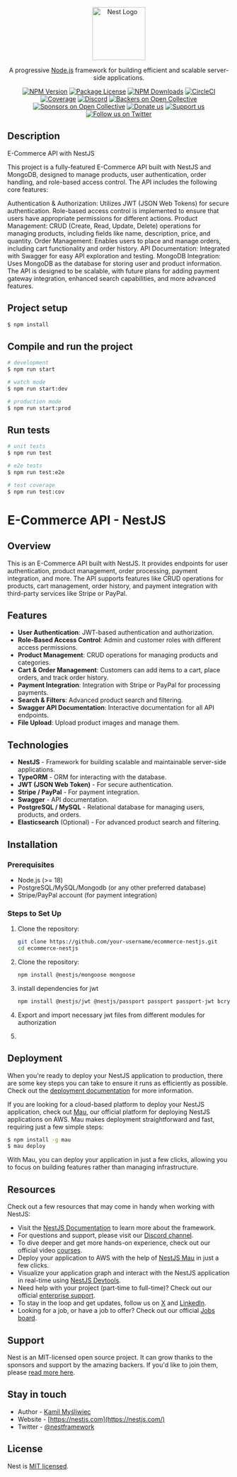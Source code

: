 <p align="center">
  <a href="http://nestjs.com/" target="blank"><img src="https://nestjs.com/img/logo-small.svg" width="120" alt="Nest Logo" /></a>
</p>

[circleci-image]: https://img.shields.io/circleci/build/github/nestjs/nest/master?token=abc123def456
[circleci-url]: https://circleci.com/gh/nestjs/nest

  <p align="center">A progressive <a href="http://nodejs.org" target="_blank">Node.js</a> framework for building efficient and scalable server-side applications.</p>
    <p align="center">
<a href="https://www.npmjs.com/~nestjscore" target="_blank"><img src="https://img.shields.io/npm/v/@nestjs/core.svg" alt="NPM Version" /></a>
<a href="https://www.npmjs.com/~nestjscore" target="_blank"><img src="https://img.shields.io/npm/l/@nestjs/core.svg" alt="Package License" /></a>
<a href="https://www.npmjs.com/~nestjscore" target="_blank"><img src="https://img.shields.io/npm/dm/@nestjs/common.svg" alt="NPM Downloads" /></a>
<a href="https://circleci.com/gh/nestjs/nest" target="_blank"><img src="https://img.shields.io/circleci/build/github/nestjs/nest/master" alt="CircleCI" /></a>
<a href="https://coveralls.io/github/nestjs/nest?branch=master" target="_blank"><img src="https://coveralls.io/repos/github/nestjs/nest/badge.svg?branch=master#9" alt="Coverage" /></a>
<a href="https://discord.gg/G7Qnnhy" target="_blank"><img src="https://img.shields.io/badge/discord-online-brightgreen.svg" alt="Discord"/></a>
<a href="https://opencollective.com/nest#backer" target="_blank"><img src="https://opencollective.com/nest/backers/badge.svg" alt="Backers on Open Collective" /></a>
<a href="https://opencollective.com/nest#sponsor" target="_blank"><img src="https://opencollective.com/nest/sponsors/badge.svg" alt="Sponsors on Open Collective" /></a>
  <a href="https://paypal.me/kamilmysliwiec" target="_blank"><img src="https://img.shields.io/badge/Donate-PayPal-ff3f59.svg" alt="Donate us"/></a>
    <a href="https://opencollective.com/nest#sponsor"  target="_blank"><img src="https://img.shields.io/badge/Support%20us-Open%20Collective-41B883.svg" alt="Support us"></a>
  <a href="https://twitter.com/nestframework" target="_blank"><img src="https://img.shields.io/twitter/follow/nestframework.svg?style=social&label=Follow" alt="Follow us on Twitter"></a>
</p>
  <!--[![Backers on Open Collective](https://opencollective.com/nest/backers/badge.svg)](https://opencollective.com/nest#backer)
  [![Sponsors on Open Collective](https://opencollective.com/nest/sponsors/badge.svg)](https://opencollective.com/nest#sponsor)-->

## Description

E-Commerce API with NestJS

This project is a fully-featured E-Commerce API built with NestJS and MongoDB, designed to manage products, user authentication, order handling, and role-based access control. The API includes the following core features:

Authentication & Authorization: Utilizes JWT (JSON Web Tokens) for secure authentication. Role-based access control is implemented to ensure that users have appropriate permissions for different actions.
Product Management: CRUD (Create, Read, Update, Delete) operations for managing products, including fields like name, description, price, and quantity.
Order Management: Enables users to place and manage orders, including cart functionality and order history.
API Documentation: Integrated with Swagger for easy API exploration and testing.
MongoDB Integration: Uses MongoDB as the database for storing user and product information.
The API is designed to be scalable, with future plans for adding payment gateway integration, enhanced search capabilities, and more advanced features.

## Project setup

```bash
$ npm install
```

## Compile and run the project

```bash
# development
$ npm run start

# watch mode
$ npm run start:dev

# production mode
$ npm run start:prod
```

## Run tests

```bash
# unit tests
$ npm run test

# e2e tests
$ npm run test:e2e

# test coverage
$ npm run test:cov
```
# E-Commerce API - NestJS

## Overview

This is an E-Commerce API built with NestJS. It provides endpoints for user authentication, product management, order processing, payment integration, and more. The API supports features like CRUD operations for products, cart management, order history, and payment integration with third-party services like Stripe or PayPal.

## Features

- **User Authentication**: JWT-based authentication and authorization.
- **Role-Based Access Control**: Admin and customer roles with different access permissions.
- **Product Management**: CRUD operations for managing products and categories.
- **Cart & Order Management**: Customers can add items to a cart, place orders, and track order history.
- **Payment Integration**: Integration with Stripe or PayPal for processing payments.
- **Search & Filters**: Advanced product search and filtering.
- **Swagger API Documentation**: Interactive documentation for all API endpoints.
- **File Upload**: Upload product images and manage them.

## Technologies

- **NestJS** - Framework for building scalable and maintainable server-side applications.
- **TypeORM** - ORM for interacting with the database.
- **JWT (JSON Web Token)** - For secure authentication.
- **Stripe / PayPal** - For payment integration.
- **Swagger** - API documentation.
- **PostgreSQL / MySQL** - Relational database for managing users, products, and orders.
- **Elasticsearch** (Optional) - For advanced product search and filtering.

## Installation

### Prerequisites

- Node.js (>= 18)
- PostgreSQL/MySQL/Mongodb (or any other preferred database)
- Stripe/PayPal account (for payment integration)

### Steps to Set Up

1. Clone the repository:
   ```bash
   git clone https://github.com/your-username/ecommerce-nestjs.git
   cd ecommerce-nestjs
    ```
2. Clone the repository:
    ```bash
    npm install @nestjs/mongoose mongoose
    ```

3. install dependencies for jwt
    ```bash
    npm install @nestjs/jwt @nestjs/passport passport passport-jwt bcrypt
    ```

4. Export and import necessary jwt files from different modules for authorization

5.  
## Deployment

When you're ready to deploy your NestJS application to production, there are some key steps you can take to ensure it runs as efficiently as possible. Check out the [deployment documentation](https://docs.nestjs.com/deployment) for more information.

If you are looking for a cloud-based platform to deploy your NestJS application, check out [Mau](https://mau.nestjs.com), our official platform for deploying NestJS applications on AWS. Mau makes deployment straightforward and fast, requiring just a few simple steps:

```bash
$ npm install -g mau
$ mau deploy
```

With Mau, you can deploy your application in just a few clicks, allowing you to focus on building features rather than managing infrastructure.

## Resources

Check out a few resources that may come in handy when working with NestJS:

- Visit the [NestJS Documentation](https://docs.nestjs.com) to learn more about the framework.
- For questions and support, please visit our [Discord channel](https://discord.gg/G7Qnnhy).
- To dive deeper and get more hands-on experience, check out our official video [courses](https://courses.nestjs.com/).
- Deploy your application to AWS with the help of [NestJS Mau](https://mau.nestjs.com) in just a few clicks.
- Visualize your application graph and interact with the NestJS application in real-time using [NestJS Devtools](https://devtools.nestjs.com).
- Need help with your project (part-time to full-time)? Check out our official [enterprise support](https://enterprise.nestjs.com).
- To stay in the loop and get updates, follow us on [X](https://x.com/nestframework) and [LinkedIn](https://linkedin.com/company/nestjs).
- Looking for a job, or have a job to offer? Check out our official [Jobs board](https://jobs.nestjs.com).

## Support

Nest is an MIT-licensed open source project. It can grow thanks to the sponsors and support by the amazing backers. If you'd like to join them, please [read more here](https://docs.nestjs.com/support).

## Stay in touch

- Author - [Kamil Myśliwiec](https://twitter.com/kammysliwiec)
- Website - [https://nestjs.com](https://nestjs.com/)
- Twitter - [@nestframework](https://twitter.com/nestframework)

## License

Nest is [MIT licensed](https://github.com/nestjs/nest/blob/master/LICENSE).
